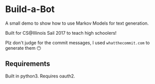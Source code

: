 # Build-a-Bot  

A small demo to show how to use Markov Models for text generation.  

Built for CS@Illinois Sail 2017 to teach high schoolers!  

Plz don't judge for the commit messages, I used `whatthecommit.com` to generate them :no_mouth:  


## Requirements  

Built in python3. Requires oauth2.
